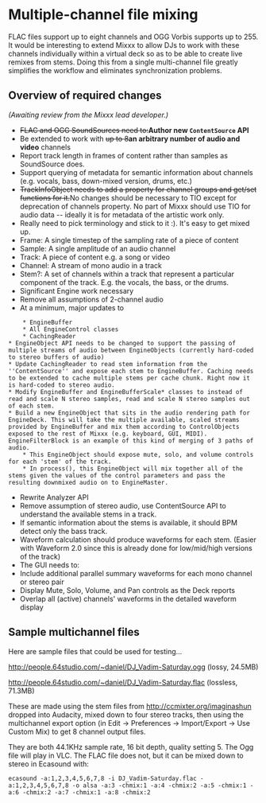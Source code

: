 # Multiple-channel file mixing

FLAC files support up to eight channels and OGG Vorbis supports up to
255. It would be interesting to extend Mixxx to allow DJs to work with
these channels individually within a virtual deck so as to be able to
create live remixes from stems. Doing this from a single multi-channel
file greatly simplifies the workflow and eliminates synchronization
problems.

## Overview of required changes

*(Awaiting review from the Mixxx lead developer.)*

  - ~~FLAC and OGG SoundSources need to:~~**Author new `ContentSource`
    API**
  - Be extended to work with ~~up to 8~~**an arbitrary number of audio
    and video** channels
  - Report track length in frames of content rather than samples as
    SoundSource does.
  - Support querying of metadata for semantic information about channels
    (e.g. vocals, bass, down-mixed version, drums, etc.)
  - ~~TrackInfoObject needs to add a property for channel groups and
    get/set functions for it.~~No changes should be necessary to TIO
    except for deprecation of channels property. No part of Mixxx should
    use TIO for audio data -- ideally it is for metadata of the artistic
    work only.
  - Really need to pick terminology and stick to it :). It's easy to get
    mixed up. 
  - Frame: A single timestep of the sampling rate of a piece of content
  - Sample: A single amplitude of an audio channel 
  - Track: A piece of content e.g. a song or video
  - Channel: A stream of mono audio in a track 
  - Stem?: A set of channels within a track that represent a particular
    component of the track. E.g. the vocals, the bass, or the drums.
  - Significant Engine work necessary
  - Remove all assumptions of 2-channel audio 
  - At a minimum, major updates to

<!-- end list -->

``` 
    * EngineBuffer
    * All EngineControl classes
    * CachingReader
* EngineObject API needs to be changed to support the passing of multiple streams of audio between EngineObjects (currently hard-coded to stereo buffers of audio) 
* Update CachingReader to read stem information from the ''ContentSource'' and expose each stem to EngineBuffer. Caching needs to be extended to cache multiple stems per cache chunk. Right now it is hard-coded to stereo audio. 
* Modify EngineBuffer and EngineBufferScale* classes to instead of read and scale N stereo samples, read and scale N stereo samples out of each stem.
* Build a new EngineObject that sits in the audio rendering path for EngineDeck. This will take the multiple available, scaled streams provided by EngineBuffer and mix them according to ControlObjects exposed to the rest of Mixxx (e.g. keyboard, GUI, MIDI). EngineFilterBlock is an example of this kind of merging of 3 paths of audio. 
    * This EngineObject should expose mute, solo, and volume controls for each 'stem' of the track.
    * In process(), this EngineObject will mix together all of the stems given the values of the control parameters and pass the resulting downmixed audio on to EngineMaster.
```

  - Rewrite Analyzer API
  - Remove assumption of stereo audio, use ContentSource API to
    understand the available stems in a track.
  - If semantic information about the stems is available, it should BPM
    detect only the bass track.
  - Waveform calculation should produce waveforms for each stem. (Easier
    with Waveform 2.0 since this is already done for low/mid/high
    versions of the track)
  - The GUI needs to:
  - Include additional parallel summary waveforms for each mono channel
    or stereo pair
  - Display Mute, Solo, Volume, and Pan controls as the Deck reports
  - Overlap all (active) channels' waveforms in the detailed waveform
    display

## Sample multichannel files

Here are sample files that could be used for testing...

<http://people.64studio.com/~daniel/DJ_Vadim-Saturday.ogg> (lossy,
24.5MB)

<http://people.64studio.com/~daniel/DJ_Vadim-Saturday.flac> (lossless,
71.3MB)

These are made using the stem files from
<http://ccmixter.org/imaginashun> dropped into Audacity, mixed down to
four stereo tracks, then using the multichannel export option (in Edit
-\> Preferences -\> Import/Export -\> Use Custom Mix) to get 8 channel
output files.

They are both 44.1KHz sample rate, 16 bit depth, quality setting 5. The
Ogg file will play in VLC. The FLAC file does not, but it can be mixed
down to stereo in Ecasound with:

`ecasound -a:1,2,3,4,5,6,7,8 -i DJ_Vadim-Saturday.flac
-a:1,2,3,4,5,6,7,8 -o alsa -a:3 -chmix:1 -a:4 -chmix:2 -a:5 -chmix:1
-a:6 -chmix:2 -a:7 -chmix:1 -a:8 -chmix:2`
